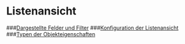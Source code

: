 # Listenansicht

###[Dargestellte Felder und Filter](konfiguration.md)
###[Konfiguration der Listenansicht](sortiermoglichkeiten.md)
###[Typen der Objekteigenschaften](typen_der_objekteigenschaften.md)